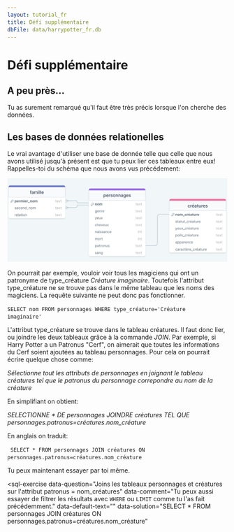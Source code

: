 ```yaml
---
layout: tutorial_fr
title: Défi supplémentaire
dbFile: data/harrypotter_fr.db
---
```

# Défi supplémentaire

## A peu près...

Tu as surement remarqué qu'il faut être très précis lorsque l'on cherche des données.

## Les bases de données relationelles

Le vrai avantage d'utiliser une base de donnée telle que celle que nous avons utilisé jusqu'à présent est que tu peux lier ces tableaux entre eux! Rappelles-toi du schéma que nous avons vus précédement:

<img src="imgs/HarryPotterDB_fr.png">

On pourrait par exemple, vouloir voir tous les magiciens qui ont un patronyme de type_créature _Créature imaginaire_. Toutefois l'attribut type_créature ne se trouve pas dans le même tableau que les noms des magiciens. La requête suivante ne peut donc pas fonctionner.

<code>SELECT nom FROM personnages WHERE type_créature='Créature imaginaire'</code>

L'attribut type_créature se trouve dans le tableau créatures. Il faut donc lier, ou joindre les deux tableaux grâce à la commande <span class="keyword">_JOIN_</span>. Par exemple, si Harry Potter a un Patronus "Cerf", on aimerait que toutes les informations du Cerf soient ajoutées au tableau personnages. Pour cela on pourrait écrire quelque chose comme: 

_Sélectionne tout les attributs de personnages en joignant le tableau créatures tel que le patronus du personnage correpondre au nom de la créature_

En simplifiant on obtient:

_SELECTIONNE * DE personnages JOINDRE créatures TEL QUE personnages.patronus=créatures.nom_créature_

En anglais on traduit:

<code> SELECT *
FROM personnages 
JOIN créatures ON personnages.patronus=créatures.nom_créature</code>

Tu peux maintenant essayer par toi même.

<sql-exercise
  data-question="Joins les tableaux personnages et créatures sur l'attribut patronus = nom_créatures"
  data-comment="Tu peux aussi essayer de filtrer les résultats avec <code>WHERE</code> ou <code>LIMIT</code> comme tu l'as fait précédemment."
  data-default-text=""
  data-solution="SELECT *
FROM personnages 
JOIN créatures ON personnages.patronus=créatures.nom_créature"
  ></sql-exercise>